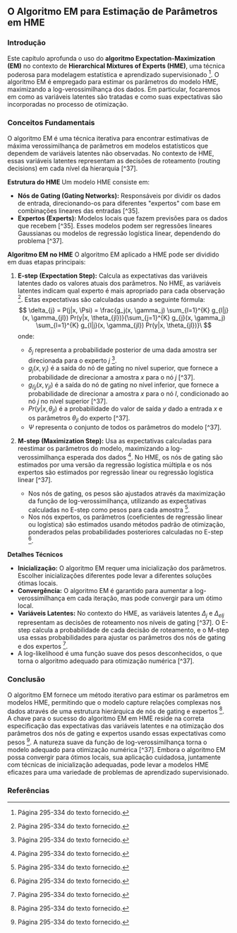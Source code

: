 ## O Algoritmo EM para Estimação de Parâmetros em HME

### Introdução
Este capítulo aprofunda o uso do **algoritmo Expectation-Maximization (EM)** no contexto de **Hierarchical Mixtures of Experts (HME)**, uma técnica poderosa para modelagem estatística e aprendizado supervisionado [^1]. O algoritmo EM é empregado para estimar os parâmetros do modelo HME, maximizando a log-verossimilhança dos dados. Em particular, focaremos em como as variáveis latentes são tratadas e como suas expectativas são incorporadas no processo de otimização.

### Conceitos Fundamentais

O algoritmo EM é uma técnica iterativa para encontrar estimativas de máxima verossimilhança de parâmetros em modelos estatísticos que dependem de variáveis latentes não observadas. No contexto de HME, essas variáveis latentes representam as decisões de roteamento (routing decisions) em cada nível da hierarquia [^37].

**Estrutura do HME**
Um modelo HME consiste em:
*   **Nós de Gating (Gating Networks):** Responsáveis por dividir os dados de entrada, direcionando-os para diferentes "expertos" com base em combinações lineares das entradas [^35].
*   **Expertos (Experts):** Modelos locais que fazem previsões para os dados que recebem [^35]. Esses modelos podem ser regressões lineares Gaussianas ou modelos de regressão logística linear, dependendo do problema [^37].

**Algoritmo EM no HME**
O algoritmo EM aplicado a HME pode ser dividido em duas etapas principais:
1.  **E-step (Expectation Step):** Calcula as expectativas das variáveis latentes dado os valores atuais dos parâmetros. No HME, as variáveis latentes indicam qual experto é mais apropriado para cada observação [^1]. Estas expectativas são calculadas usando a seguinte fórmula:
    $$     \delta_{j} = P(j|x, \Psi) = \frac{g_j(x, \gamma_j) \sum_{l=1}^{K} g_{l|j}(x, \gamma_{jl}) Pr(y|x, \theta_{jl})}{\sum_{j=1}^{K} g_{j}(x, \gamma_j) \sum_{l=1}^{K} g_{l|j}(x, \gamma_{jl}) Pr(y|x, \theta_{jl})}\     $$
    onde:

    *   $\delta_{j}$ representa a probabilidade posterior de uma dada amostra ser direcionada para o experto $j$ [^1].
    *   $g_j(x, \gamma_j)$ é a saída do nó de gating no nível superior, que fornece a probabilidade de direcionar a amostra $x$ para o nó $j$ [^37].
    *   $g_{l|j}(x, \gamma_{jl})$ é a saída do nó de gating no nível inferior, que fornece a probabilidade de direcionar a amostra $x$ para o nó $l$, condicionado ao nó $j$ no nível superior [^37].
    *   $Pr(y|x, \theta_{jl})$ é a probabilidade do valor de saída $y$ dado a entrada $x$ e os parâmetros $\theta_{jl}$ do experto [^37].
    *   $\Psi$ representa o conjunto de todos os parâmetros do modelo [^37].
2.  **M-step (Maximization Step):** Usa as expectativas calculadas para reestimar os parâmetros do modelo, maximizando a log-verossimilhança esperada dos dados [^1]. No HME, os nós de gating são estimados por uma versão da regressão logística múltipla e os nós expertos são estimados por regressão linear ou regressão logística linear [^37].

    *   Nos nós de gating, os pesos são ajustados através da maximização da função de log-verossimilhança, utilizando as expectativas calculadas no E-step como pesos para cada amostra [^1].
    *   Nos nós expertos, os parâmetros (coeficientes de regressão linear ou logística) são estimados usando métodos padrão de otimização, ponderados pelas probabilidades posteriores calculadas no E-step [^1].

**Detalhes Técnicos**

*   **Inicialização:** O algoritmo EM requer uma inicialização dos parâmetros. Escolher inicializações diferentes pode levar a diferentes soluções ótimas locais.
*   **Convergência:** O algoritmo EM é garantido para aumentar a log-verossimilhança em cada iteração, mas pode convergir para um ótimo local.
*   **Variáveis Latentes:** No contexto do HME, as variáveis latentes $\Delta_j$ e $\Delta_{elj}$ representam as decisões de roteamento nos níveis de gating [^37]. O E-step calcula a probabilidade de cada decisão de roteamento, e o M-step usa essas probabilidades para ajustar os parâmetros dos nós de gating e dos expertos [^1].
* A log-likelihood é uma função suave dos pesos desconhecidos, o que torna o algoritmo adequado para otimização numérica [^37].

### Conclusão
O algoritmo EM fornece um método iterativo para estimar os parâmetros em modelos HME, permitindo que o modelo capture relações complexas nos dados através de uma estrutura hierárquica de nós de gating e expertos [^1]. A chave para o sucesso do algoritmo EM em HME reside na correta especificação das expectativas das variáveis latentes e na otimização dos parâmetros dos nós de gating e expertos usando essas expectativas como pesos [^1]. A natureza suave da função de log-verossimilhança torna o modelo adequado para otimização numérica [^37]. Embora o algoritmo EM possa convergir para ótimos locais, sua aplicação cuidadosa, juntamente com técnicas de inicialização adequadas, pode levar a modelos HME eficazes para uma variedade de problemas de aprendizado supervisionado.

### Referências
[^1]: Página 295-334 do texto fornecido.

<!-- END -->